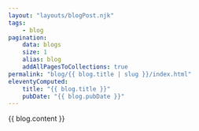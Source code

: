 ```yaml
---
layout: "layouts/blogPost.njk"
tags:
    - blog
pagination:
    data: blogs
    size: 1
    alias: blog
    addAllPagesToCollections: true
permalink: "blog/{{ blog.title | slug }}/index.html"
eleventyComputed:
    title: "{{ blog.title }}"
    pubDate: "{{ blog.pubDate }}"
---
```


{{ blog.content }}